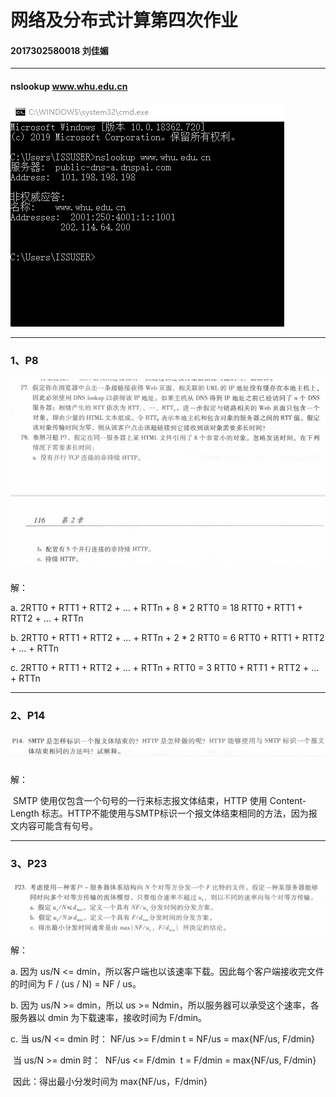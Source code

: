 # 网络及分布式计算第四次作业

#### 2017302580018  刘佳媚

---

#### nslookup  www.whu.edu.cn

![image](images/nslookup.png)



------



### 1、P8

##### ![image](images/P8.png)

  解：

a.
     2RTT0 + RTT1 + RTT2 + … + RTTn + 8 * 2 RTT0 = 18 RTT0 + RTT1 + RTT2 + … + RTTn

b.
     2RTT0 + RTT1 + RTT2 + … + RTTn + 2 * 2 RTT0 = 6 RTT0 + RTT1 + RTT2 + … + RTTn

c.
     2RTT0 + RTT1 + RTT2 + … + RTTn + RTT0 = 3 RTT0 + RTT1 + RTT2 + … + RTTn

   

---

### 2、P14

##### ![image](images/P14.png) 

  解：

​        SMTP 使用仅包含一个句号的一行来标志报文体结束，HTTP 使用 Content-Length 标志。HTTP不能使用与SMTP标识一个报文体结束相同的方法，因为报文内容可能含有句号。



------

### 3、P23

![image](images/P23.png)

  解：

a.
     因为 us/N <= dmin，所以客户端也以该速率下载。因此每个客户端接收完文件的时间为 F / (us / N) = NF / us。

b.
     因为 us/N >= dmin，所以 us >= Ndmin，所以服务器可以承受这个速率，各服务器以 dmin 为下载速率，接收时间为 F/dmin。

c.
     当 us/N <= dmin 时：
               NF/us >= F/dmin
               t = NF/us = max{NF/us, F/dmin}

​        当 us/N >= dmin 时：
​               NF/us <= F/dmin
​               t = F/dmin = max{NF/us, F/dmin}

​        因此：得出最小分发时间为 max{NF/us，F/dmin}
